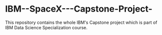 # IBM--SpaceX---Capstone-Project-
This repository contains the whole IBM's Capstone project which is part of IBM Data Science Specialization course.
